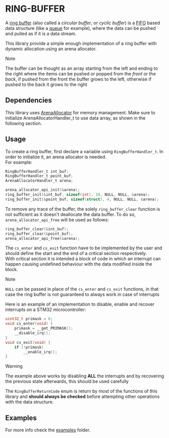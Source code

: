 # RING-BUFFER

A [ring buffer](https://en.wikipedia.org/wiki/Circular_buffer) (also called a *circular buffer*, or *cyclic buffer*) 
is a [FIFO](https://en.wikipedia.org/wiki/FIFO_(computing_and_electronics)) based data structure
(like a [queue](https://en.wikipedia.org/wiki/Queue_(abstract_data_type)) for example),
where the data can be pushed and pulled as if it is a data stream.

This library provide a simple enough implementation of a ring buffer with dynamic allocation using an arena allocator.

> [!NOTE]
> The buffer can be thought as an array starting from the left and ending to the right
> where the items can be pushed or popped from the *front* or the *back*, if pushed from the
> front the buffer grows to the left, otherwise if pushed to the back it grows to the right

## Dependencies

This library uses [ArenaAllocator](https://github.com/eagletrt/libarena-allocator-sw.git) for memory management. Make sure to initialize ArenaAllocatorHandler_t to use data array, as shown in the following section.

## Usage

To create a ring buffer, first declare a variable using `RingBufferHandler_t`. In order to initialize it, an arena allocator is needed.\
For example:
```c
RingBufferHandler_t int_buf;
RingBufferHandler_t point_buf;
ArenaAllocatorHandler_t arena;

arena_allocator_api_init(&arena);
ring_buffer_init(&int_buf, sizeof(int), 10, NULL, NULL, &arena);
ring_buffer_init(&point_buf, sizeof(struct), 4, NULL, NULL, &arena);
```

To remove any trace of the buffer, the solely `ring_buffer_clear` function is not sufficient as it doesn't deallocate the data buffer.
To do so, `arena_allocator_api_free` will be used as follows:

```c
ring_buffer_clear(&int_buf);
ring_buffer_clear(&point_buf);
arena_allocator_api_free(&arena);
```

The `cs_enter` and `cs_exit` function have to be implemented by the user
and should define the start and the end of a critical section respectively. \
With critical section it is intended a block of code in which an interrupt can happen
causing undefined behaviour with the data modified inside the block.

> [!NOTE]
> `NULL` can be passed in place of the `cs_enter` and `cs_exit` functions, in that case
> the ring buffer is not guaranteed to always work in case of interrupts

Here is an example of an implementation to disable, enable and recover interrupts on a
STM32 microcontroller:
```c
uint32_t primask = 0;
void cs_enter(void) {
    primask = __get_PRIMASK();
    __disable_irq();
}
void cs_exit(void) {
    if (!primask)
        __enable_irq();
}
```

> [!WARNING]
> The example above works by disabling **ALL** the interrupts and by recovering
> the previous state afterwards, this should be used carefully

The `RingBufferReturnCode` enum is return by most of the functions of this library
and **should always be checked** before attempting other operations with the data structure.

## Examples

For more info check the [examples](./examples/) folder.
